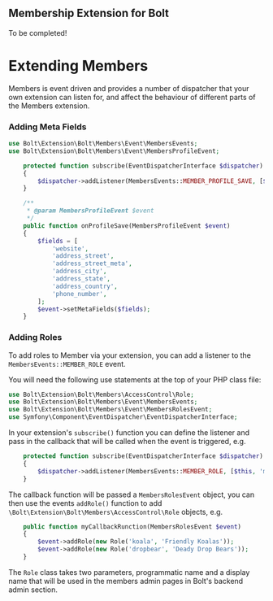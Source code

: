 Membership Extension for Bolt
-----------------------------

To be completed!

Extending Members
=================

Members is event driven and provides a number of dispatcher that your own extension can listen for, and affect the 
behaviour of different parts of the Members extension. 

### Adding Meta Fields

```php
use Bolt\Extension\Bolt\Members\Event\MembersEvents;
use Bolt\Extension\Bolt\Members\Event\MembersProfileEvent;
```

```php
    protected function subscribe(EventDispatcherInterface $dispatcher)
    {
        $dispatcher->addListener(MembersEvents::MEMBER_PROFILE_SAVE, [$this, 'onProfileSave']);
    }

    /**
     * @param MembersProfileEvent $event
     */
    public function onProfileSave(MembersProfileEvent $event)
    {
        $fields = [
            'website',
            'address_street',
            'address_street_meta',
            'address_city',
            'address_state',
            'address_country',
            'phone_number',
        ];
        $event->setMetaFields($fields);
    }
```

### Adding Roles 

To add roles to Member via your extension, you can add a listener to the `MembersEvents::MEMBER_ROLE` event.
 
You will need the following use statements at the top of your PHP class file:

```php
use Bolt\Extension\Bolt\Members\AccessControl\Role;
use Bolt\Extension\Bolt\Members\Event\MembersEvents;
use Bolt\Extension\Bolt\Members\Event\MembersRolesEvent;
use Symfony\Component\EventDispatcher\EventDispatcherInterface;
```

In your extension's `subscribe()` function you can define the listener and pass in the callback that will be called when
the event is triggered, e.g.

```php
    protected function subscribe(EventDispatcherInterface $dispatcher)
    {
        $dispatcher->addListener(MembersEvents::MEMBER_ROLE, [$this, 'myCallbackRunction']);
    }
```

The callback function will be passed a `MembersRolesEvent` object, you can then use the events `addRole()` function to
add `\Bolt\Extension\Bolt\Members\AccessControl\Role` objects, e.g.

```php
    public function myCallbackRunction(MembersRolesEvent $event)
    {
        $event->addRole(new Role('koala', 'Friendly Koalas'));
        $event->addRole(new Role('dropbear', 'Deady Drop Bears'));
    }
```

The `Role` class takes two parameters, programmatic name and a display name that will be used in the members admin pages
in Bolt's backend admin section.

